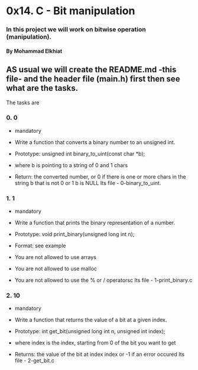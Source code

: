 # 0x14. C - Bit manipulation
### In this project we will work on bitwise operation (manipulation).
#### By Mohammad Elkhiat ####

AS usual we will create the README.md -this file- and the header file (main.h) first then see what are the tasks.
----
The tasks are

### 0. 0
- mandatory
- Write a function that converts a binary number to an unsigned int.

- Prototype: unsigned int binary_to_uint(const char *b);
- where b is pointing to a string of 0 and 1 chars
- Return: the converted number, or 0 if
					there is one or more chars in the string b that is not 0 or 1
					b is NULL
Its file - 0-binary_to_uint.

### 1. 1
- mandatory
- Write a function that prints the binary representation of a number.

- Prototype: void print_binary(unsigned long int n);
- Format: see example
- You are not allowed to use arrays
- You are not allowed to use malloc
- You are not allowed to use the % or / operatorsc
Its file - 1-print_binary.c

### 2. 10
- mandatory
- Write a function that returns the value of a bit at a given index.

- Prototype: int get_bit(unsigned long int n, unsigned int index);
- where index is the index, starting from 0 of the bit you want to get
- Returns: the value of the bit at index index or -1 if an error occured
Its file - 2-get_bit.c
